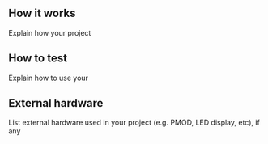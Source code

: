 <!---

This file is used to generate your project datasheet. Please fill in the information below and delete any unused
sections.

You can also include images in this folder and reference them in the markdown. Each image must be less than
512 kb in size, and the combined size of all images must be less than 1 MB.
-->

## How it works

Explain how your project 

## How to test

Explain how to use your 

## External hardware

List external hardware used in your project (e.g. PMOD, LED display, etc), if any
